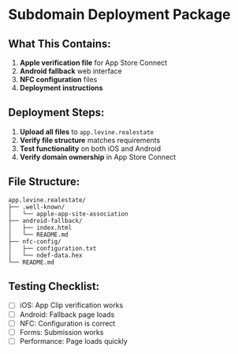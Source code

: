 # Subdomain Deployment Package

## What This Contains:
1. **Apple verification file** for App Store Connect
2. **Android fallback** web interface
3. **NFC configuration** files
4. **Deployment instructions**

## Deployment Steps:
1. **Upload all files** to `app.levine.realestate`
2. **Verify file structure** matches requirements
3. **Test functionality** on both iOS and Android
4. **Verify domain ownership** in App Store Connect

## File Structure:
```
app.levine.realestate/
├── .well-known/
│   └── apple-app-site-association
├── android-fallback/
│   ├── index.html
│   └── README.md
├── nfc-config/
│   ├── configuration.txt
│   └── ndef-data.hex
└── README.md
```

## Testing Checklist:
- [ ] iOS: App Clip verification works
- [ ] Android: Fallback page loads
- [ ] NFC: Configuration is correct
- [ ] Forms: Submission works
- [ ] Performance: Page loads quickly
